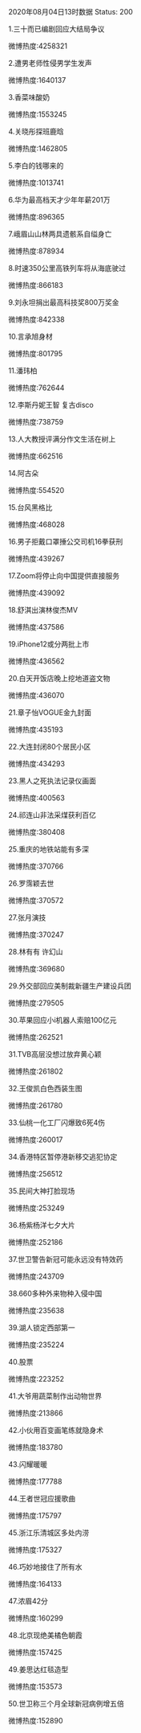 2020年08月04日13时数据
Status: 200

1.三十而已编剧回应大结局争议

微博热度:4258321

2.遭男老师性侵男学生发声

微博热度:1640137

3.香菜味酸奶

微博热度:1553245

4.关晓彤探班鹿晗

微博热度:1462805

5.李白的钱哪来的

微博热度:1013741

6.华为最高档天才少年年薪201万

微博热度:896365

7.峨眉山山林两具遗骸系自缢身亡

微博热度:878934

8.时速350公里高铁列车将从海底驶过

微博热度:866183

9.刘永坦捐出最高科技奖800万奖金

微博热度:842338

10.言承旭身材

微博热度:801795

11.潘玮柏

微博热度:762644

12.李斯丹妮王智 复古disco

微博热度:738759

13.人大教授评满分作文生活在树上

微博热度:662516

14.阿古朵

微博热度:554520

15.台风黑格比

微博热度:468028

16.男子拒戴口罩捶公交司机16拳获刑

微博热度:439267

17.Zoom将停止向中国提供直接服务

微博热度:439092

18.舒淇出演林俊杰MV

微博热度:437586

19.iPhone12或分两批上市

微博热度:436562

20.白天开饭店晚上挖地道盗文物

微博热度:436070

21.章子怡VOGUE金九封面

微博热度:435193

22.大连封闭80个居民小区

微博热度:434293

23.黑人之死执法记录仪画面

微博热度:400563

24.祁连山非法采煤获利百亿

微博热度:380408

25.重庆的地铁站能有多深

微博热度:370766

26.罗霈颖去世

微博热度:370572

27.张月演技

微博热度:370247

28.林有有 许幻山

微博热度:369680

29.外交部回应美制裁新疆生产建设兵团

微博热度:279505

30.苹果回应小i机器人索赔100亿元

微博热度:262521

31.TVB高层没想过放弃黄心颖

微博热度:261802

32.王俊凯白色西装生图

微博热度:261780

33.仙桃一化工厂闪爆致6死4伤

微博热度:260017

34.香港特区暂停港新移交逃犯协定

微博热度:256512

35.民间大神打脸现场

微博热度:253249

36.杨紫杨洋七夕大片

微博热度:252186

37.世卫警告新冠可能永远没有特效药

微博热度:243709

38.660多种外来物种入侵中国

微博热度:235638

39.湖人锁定西部第一

微博热度:235224

40.股票

微博热度:223252

41.大爷用蔬菜制作出动物世界

微博热度:213866

42.小伙用百变画笔练就隐身术

微博热度:183780

43.闪耀暖暖

微博热度:177788

44.王者世冠应援歌曲

微博热度:175797

45.浙江乐清城区多处内涝

微博热度:175327

46.巧妙地接住了所有水

微博热度:164133

47.浓眉42分

微博热度:160299

48.北京现绝美橘色朝霞

微博热度:157425

49.姜思达红毯造型

微博热度:153573

50.世卫称三个月全球新冠病例增五倍

微博热度:152890

